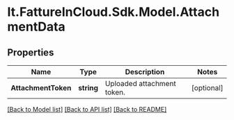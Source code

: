 # It.FattureInCloud.Sdk.Model.AttachmentData

## Properties

Name | Type | Description | Notes
------------ | ------------- | ------------- | -------------
**AttachmentToken** | **string** | Uploaded attachment token. | [optional] 

[[Back to Model list]](../../README.md#documentation-for-models) [[Back to API list]](../../README.md#documentation-for-api-endpoints) [[Back to README]](../../README.md)

